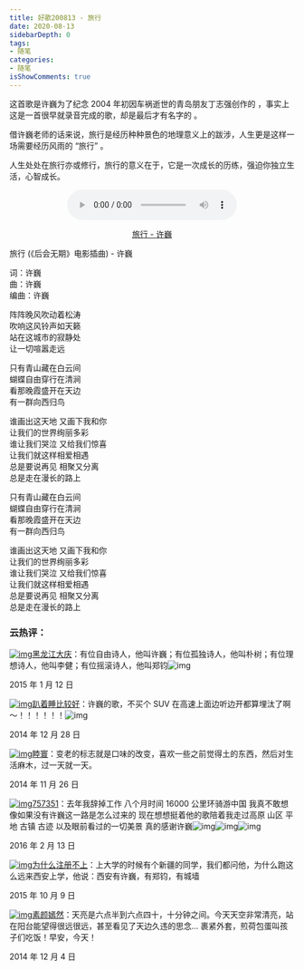 ```yaml
---
title: 好歌200813 - 旅行
date: 2020-08-13
sidebarDepth: 0
tags:
- 随笔
categories:
- 随笔
isShowComments: true
---
```


<Boxx/>

这首歌是许巍为了纪念 2004 年初因车祸逝世的青岛朋友丁志强创作的 ，事实上这是一首很早就录音完成的歌，却是最后才有名字的 。

<!-- more -->

借许巍老师的话来说，旅行是经历种种景色的地理意义上的跋涉，人生更是这样一场需要经历风雨的 “旅行” 。

人生处处在旅行亦或修行，旅行的意义在于，它是一次成长的历练，强迫你独立生活，心智成长。

<div style="text-align: center;">
<p>
<audio controls="controls" height="100" width="100">
  <source src="http://mp3.dwjgrw.cn/down/17222.mp3" type="audio/mp3" />
  <source src="song.ogg" type="audio/ogg" />
<embed height="100" width="100" src="http://mp3.dwjgrw.cn/down/17222.mp3" />
</audio>
</p>
<p>
<a href="http://mp3.dwjgrw.cn/down/17222.mp3">旅行 - 许巍</a>
</p>
</div>

<div class="lyrics">

旅行 (《后会无期》电影插曲) - 许巍

词：许巍<br/>
曲：许巍<br/>
编曲：许巍

阵阵晚风吹动着松涛<br/>
吹响这风铃声如天籁<br/>
站在这城市的寂静处<br/>
让一切喧嚣走远

只有青山藏在白云间<br/>
蝴蝶自由穿行在清涧<br/>
看那晚霞盛开在天边<br/>
有一群向西归鸟

谁画出这天地 又画下我和你<br/>让我们的世界绚丽多彩<br/>
谁让我们哭泣 又给我们惊喜<br/>
让我们就这样相爱相遇<br/>
总是要说再见 相聚又分离<br/>
总是走在漫长的路上

只有青山藏在白云间<br/>
蝴蝶自由穿行在清涧<br/>
看那晚霞盛开在天边<br/>
有一群向西归鸟

谁画出这天地 又画下我和你<br/>
让我们的世界绚丽多彩<br/>
谁让我们哭泣 又给我们惊喜<br/>
让我们就这样相爱相遇<br/>
总是要说再见 相聚又分离<br/>
总是走在漫长的路上

</div>

### 云热评：

<div class="comment">

[![img](https://p2.music.126.net/xMF7xqFgY5Pb858iJakkJg==/109951164255491390.jpg?param=50y50)](https://music.163.com/user/home?id=17948850)[黑龙江大庆](https://music.163.com/user/home?id=17948850)：有位自由诗人，他叫许巍；有位孤独诗人，他叫朴树；有位理想诗人，他叫李健；有位摇滚诗人，他叫郑钧![img](http://s1.music.126.net/style/web2/emt/emoji_52.png)

2015 年 1 月 12 日

[![img](https://p2.music.126.net/5OBv6N3rTFkojON8MAWsMA==/109951163798561899.jpg?param=50y50)](https://music.163.com/user/home?id=31705502)[趴着睡比较好](https://music.163.com/user/home?id=31705502)：许巍的歌，不买个 SUV 在高速上面边听边开都算埋汰了啊～！！！！！！![img](http://s1.music.126.net/style/web2/emt/emoji_356.png)

2014 年 12 月 28 日

[![img](https://p2.music.126.net/EijQP02aS24W3LHUg1tlpQ==/5942860348230380.jpg?param=50y50)](https://music.163.com/user/home?id=9370153)[睦寰](https://music.163.com/user/home?id=9370153)：变老的标志就是口味的改变，喜欢一些之前觉得土的东西，然后对生活麻木，过一天就一天。

2014 年 11 月 26 日

[![img](https://p2.music.126.net/HBw8UNZtSQ8lqP0Qf7qpoA==/109951162851991304.jpg?param=50y50)](https://music.163.com/user/home?id=127453283)[757351](https://music.163.com/user/home?id=127453283)：去年我辞掉工作 八个月时间 16000 公里环骑游中国 我真不敢想像如果没有许巍这一路是怎么过来的 现在想想挺着他的歌陪着我走过高原 山区 平地 古镇 古迹 以及眼前看过的一切美景 真的感谢许巍![img](http://s1.music.126.net/style/web2/emt/emoji_14.png)![img](http://s1.music.126.net/style/web2/emt/emoji_14.png)![img](http://s1.music.126.net/style/web2/emt/emoji_14.png)

2016 年 2 月 13 日

[![img](https://p2.music.126.net/ZduUMxeyr_30sPmUxlwbaA==/1426066588784950.jpg?param=50y50)](https://music.163.com/user/home?id=45809135)[为什么注册不上](https://music.163.com/user/home?id=45809135)：上大学的时候有个新疆的同学，我们都问他，为什么跑这么远来西安上学，他说：西安有许巍，有郑钧，有城墙

2015 年 10 月 9 日

[![img](https://p2.music.126.net/xS1Oa1IJN3tyN8EeWyN6YA==/109951163939261786.jpg?param=50y50)](https://music.163.com/user/home?id=3576193)[素颜嫣然](https://music.163.com/user/home?id=3576193)：天亮是六点半到六点四十，十分钟之间。今天天空非常清亮，站在阳台能望得很远很远，甚至看见了天边久违的思念... 裹紧外套，煎荷包蛋叫孩子们吃饭！早安，今天！

2014 年 12 月 4 日

</div>

<style lang="stylus" scoped>
.lyrics
  text-align: center;
  height: 600px;
  font-size: 14px;
  overflow-y: scroll;
  border: black 1px solid;
  border-radius: 3px;
  width: 80%;
  margin: auto;
.comment
  pointer-events:none;
  p:nth-child(even)
    text-align: right;

</style>